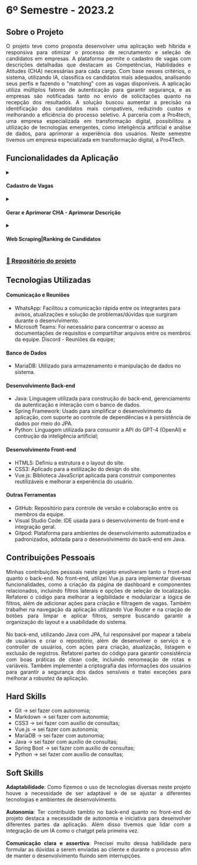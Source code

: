 # 6º Semestre - 2023.2

## Sobre o Projeto

<div align="justify">
  O projeto teve como proposta desenvolver uma aplicação web híbrida e responsiva para otimizar o processo de recrutamento e seleção de candidatos em empresas. A plataforma permite o cadastro de vagas com descrições detalhadas que destacam as Competências, Habilidades e Atitudes (CHA) necessárias para cada cargo. Com base nesses critérios, o sistema, utilizando IA, classifica os candidatos mais adequados, analisando seus perfis e fazendo o "matching" com as vagas disponíveis. A aplicação utiliza múltiplos fatores de autenticação para garantir segurança, e as empresas são notificadas tanto no envio de solicitações quanto na recepção dos resultados. A solução buscou aumentar a precisão na identificação dos candidatos mais compatíveis, reduzindo custos e melhorando a eficiência do processo seletivo. A parceria com a Pro4tech, uma empresa especializada em transformação digital, possibilitou a utilização de tecnologias emergentes, como inteligência artificial e análise de dados, para aprimorar a experiência dos usuários. Neste semestre tivemos um  empresa especializada em transformação digital, a Pro4Tech.
</div>

## Funcionalidades da Aplicação

<div align="left">
  <details>
    <summary>
      <h4 align="left">Cadastro de Vagas</h4>
    </summary>
    <img src="https://github.com/user-attachments/assets/4c73d817-0544-47b8-9c56-cafe83d83dbc" width="600px">
  </details>

  <details>
    <summary>
      <h4 align="left">Gerar e Aprimorar CHA - Aprimorar Descrição</h4>
    </summary>
    <img src="https://github.com/user-attachments/assets/e0cbc3a1-01d0-4392-8eba-0efa1c59a757" width="600px">
  </details>

  <details>
    <summary>
      <h4 align="left">Web Scraping|Ranking de Candidatos</h4>
    </summary>
    <img src="https://github.com/user-attachments/assets/190f08d2-e8a2-490b-95ae-30273e279476" width="600px">
  </details>
</div>

### [📂 Repositório do projeto](https://github.com/Digital-Wave-6-API)

## Tecnologias Utilizadas

#### Comunicação e Reuniões
   - WhatsApp: Facilitou a comunicação rápida entre os integrantes para avisos, atualizações e solução de problemas/dúvidas que surgiram durante o desenvlvimento.
   - Microsoft Teams: Foi necessário para concentrar o acesso as documentações de requisitos e compartilhar arquivos entre os membros da equipe.
   Discord - Reuniões da equipe;
   
   #### Banco de Dados
   - MariaDB: Utilizado para armazenamento e manipulação de dados no sistema.
   
   #### Desenvolvimento Back-end
   - Java: Linguagem utilizada para construção do back-end, gerenciamento da autenticação e interação com o banco de dados.
  - Spring Framework: Usado para simplificar o desenvolvimento da aplicação, com suporte ao controle de dependências e à persistência de dados por meio do JPA.
  - Python: Linguagem utilizada para consumir a API do GPT-4 (OpenAI) e contrução da inteligência artificial;
   
#### Desenvolvimento Front-end
  - HTML5: Definiu a estrutura e o layout do site.
  - CSS3: Aplicado para a estilização do design do site.
  - Vue.js: Biblioteca JavaScript aplicada para construir componentes reutilizáveis e melhorar a experiência do usuário.
  
  #### Outras Ferramentas
  - GitHub: Repositório para controle de versão e colaboração entre os membros da equipe.
  - Visual Studio Code: IDE usada para o desenvolvimento de front-end e integração geral.
  - Gitpod: Plataforma para ambientes de desenvolvimento automatizados e padronizados, adotada para o desenvolvimento do back-end em Java.

## Contribuições Pessoais

<div align="justify">
  Minhas contribuições pessoais neste projeto envolveram tanto o front-end quanto o back-end. No front-end, utilizei Vue.js para implementar diversas funcionalidades, como a criação da página de dashboard e componentes relacionados, incluindo filtros laterais e opções de seleção de localização. Refatorei o código para melhorar a legibilidade e modularizar a lógica de filtros, além de adicionar ações para criação e filtragem de vagas. Também trabalhei na navegação da aplicação utilizando Vue Router e na criação de botões para limpar e aplicar filtros, sempre buscando garantir a organização do layout e a usabilidade do sistema.
  <br></br>
  No back-end, utilizando Java com JPA, fui responsável por mapear a tabela de usuários e criar o repositório, além de desenvolver o serviço e o controller de usuários, com ações para criação, atualização, listagem e exclusão de registros. Refatorei partes do código para garantir consistência com boas práticas de clean code, incluindo renomeação de rotas e variáveis. Também implementei a criptografia das informações dos usuários para garantir a segurança dos dados sensíveis e tratei exceções para melhorar a robustez da aplicação.
</div>

## Hard Skills

<div align="left">
  
  - Git → sei fazer com autonomia;
  - Markdown → sei fazer com autonomia;
  - CSS3 → sei fazer com auxílio de consultas;
  - Vue.js → sei fazer com autonomia;
  - MariaDB → sei fazer com autonomia;
  - Java → sei fazer com auxílio de consultas;
  - Spring Boot → sei fazer com auxílio de consultas;
  - Python → sei fazer com auxílio de consultas;
</div>

## Soft Skills

<div align="justify">
  <b>Adaptabilidade</b>: Como fizemos o uso de tecnologias diversas neste projeto houve a necessidade de ser adaptável e de se ajustar a diferentes tecnologias e ambientes de desenvolvimento.
  <br></br>
  <b>Autonomia</b>: Ter contribuido tambto no back-end quanto no front-end do projeto destaca a necessidade de autonomia e iniciativa para desenvolver diferentes partes da aplicação. Além disso tivemos que lidar com a integração de um IA como o chatgpt pela primeira vez.
  <br></br>
  <b>Comunicação clara e assertiva</b>: Precisei muito dessa habilidade para formular as dúvidas a serem enviadas ao cliente e durante o processo afim de manter o desenvolvimento fluindo sem interrupções.
</div>
